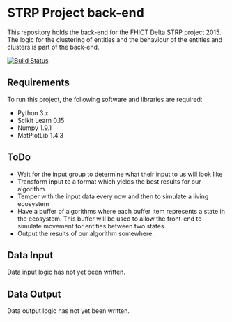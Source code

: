 STRP Project back-end
=======

This repository holds the back-end for the FHICT Delta STRP project 2015. The logic for the clustering of entities and the behaviour of the entities and clusters is part of the back-end.

[![Build Status](https://travis-ci.org/ldebruijn/STRP.svg?branch=dev)](https://travis-ci.org/ldebruijn/STRP)

Requirements
------------

To run this project, the following software and libraries are required:
* Python 3.x
* Scikit Learn 0.15
* Numpy 1.9.1
* MatPlotLib 1.4.3


ToDo
----

* Wait for the input group to determine what their input to us will look like
* Transform input to a format which yields the best results for our algorithm
* Temper with the input data every now and then to simulate a living ecosystem
* Have a buffer of algorithms where each buffer item represents a state in the ecosystem. This buffer will be used to allow the front-end to simulate movement for entities between two states.
* Output the results of our algorithm somewhere.


Data Input
----------

Data input logic has not yet been written.

Data Output
-----------

Data output logic has not yet been written.